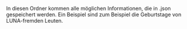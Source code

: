 In diesen Ordner kommen alle möglichen Informationen, die in .json gespeichert 
werden. Ein Beispiel sind zum Beispiel die Geburtstage von LUNA-fremden Leuten.